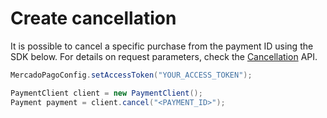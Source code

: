 # Create cancellation

It is possible to cancel a specific purchase from the payment ID using the SDK below. For details on request parameters, check the [Cancellation](/developers/en/reference/chargebacks/_payments_payment_id/put) API.

```java
MercadoPagoConfig.setAccessToken("YOUR_ACCESS_TOKEN");

PaymentClient client = new PaymentClient();
Payment payment = client.cancel("<PAYMENT_ID>"); 
```
